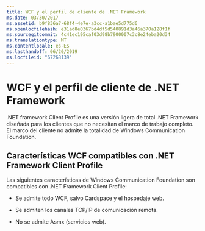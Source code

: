 ```yaml
---
title: WCF y el perfil de cliente de .NET Framework
ms.date: 03/30/2017
ms.assetid: b9f836a7-68f4-4e7e-a3cc-a1bae5d775d6
ms.openlocfilehash: e31ad8e0367bd4df5d540891d3a46a370a128f1f
ms.sourcegitcommit: 4c41ec195caf03d98b7900007c3c8e24eba20d34
ms.translationtype: MT
ms.contentlocale: es-ES
ms.lasthandoff: 06/20/2019
ms.locfileid: "67268139"
---
```

# <a name="wcf-and-net-framework-client-profile"></a>WCF y el perfil de cliente de .NET Framework
.NET framework Client Profile es una versión ligera de total .NET Framework diseñada para los clientes que no necesitan el marco de trabajo completo. El marco del cliente no admite la totalidad de Windows Communication Foundation.  
  
## <a name="wcf-features-supported-by-the-net-framework-client-profile"></a>Características WCF compatibles con .NET Framework Client Profile  
 Las siguientes características de Windows Communication Foundation son compatibles con .NET Framework Client Profile:  
  
- Se admite todo WCF, salvo Cardspace y el hospedaje web.  
  
- Se admiten los canales TCP/IP de comunicación remota.  
  
- No se admite Asmx (servicios web).
